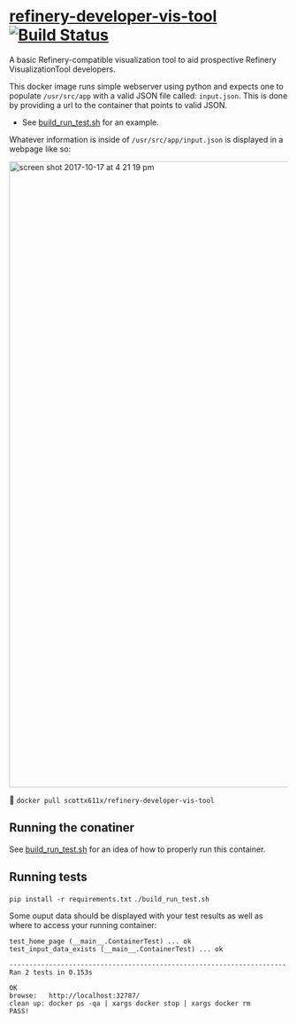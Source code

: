 # [refinery-developer-vis-tool](https://hub.docker.com/r/scottx611x/refinery-developer-vis-tool/) [![Build Status](https://travis-ci.org/refinery-platform/refinery-developer-vis-tool.svg?branch=master)](https://travis-ci.org/refinery-platform/refinery-developer-vis-tool)
A basic Refinery-compatible visualization tool to aid prospective Refinery VisualizationTool developers.

This docker image runs simple webserver using python and expects one to populate `/usr/src/app` with a valid JSON file called: `input.json`. 
This is done by providing a url to the container that points to valid JSON. 
  - See [build_run_test.sh](https://github.com/scottx611x/refinery-developer-vis-tool/blob/master/build_run_test.sh#L11) for an example.
  
Whatever information is inside of `/usr/src/app/input.json` is displayed in a webpage like so:

<img width="1130" alt="screen shot 2017-10-17 at 4 21 19 pm" src="https://user-images.githubusercontent.com/5629547/31687440-450d943e-b357-11e7-9ba3-3d7500cf8f37.png">

🐳 `docker pull scottx611x/refinery-developer-vis-tool`

## Running the conatiner
See [build_run_test.sh](https://github.com/scottx611x/refinery-developer-vis-tool/blob/master/build_run_test.sh) for an idea of how to properly run this container.

## Running tests
`pip install -r requirements.txt`
`./build_run_test.sh`

Some ouput data should be displayed with your test results as well as where to access your running container:
```
test_home_page (__main__.ContainerTest) ... ok
test_input_data_exists (__main__.ContainerTest) ... ok

----------------------------------------------------------------------
Ran 2 tests in 0.153s

OK
browse:   http://localhost:32787/
clean up: docker ps -qa | xargs docker stop | xargs docker rm
PASS!
```
